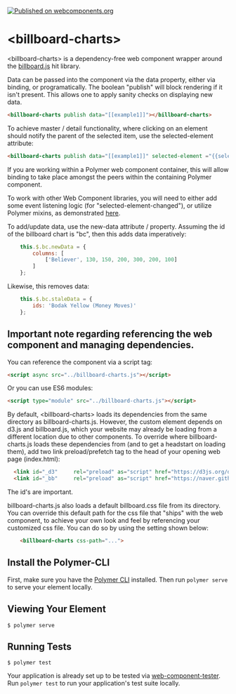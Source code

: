 [![Published on webcomponents.org](https://img.shields.io/badge/webcomponents.org-published-blue.svg)](https://www.webcomponents.org/element/bahrus/billboard-charts)

# \<billboard-charts\>


\<billboard-charts\> is a dependency-free web component wrapper around the [billboard.js](https://naver.github.io/billboard.js/) hit library. 

<!--
```
<custom-element-demo>
  <template>
    <link rel="import" href="../polymer/lib/elements/dom-bind.html">
    <script src="billboard-charts.js"></script>
    <script src="https://cdn.jsdelivr.net/npm/xtal-json-merge/build/ES6/json-merge.js"></script>
    <dom-bind>
          <template>
            <json-merge pass-thru-on-init 
                watch="{}" 
                result="{{example1}}" 
                delay="1000">
              <script type="application/json">
                [
                  {
                    "data": {
                      "columns": [
                        [
                          "Bodak Yellow (Money Moves)",
                          30,
                          200,
                          100,
                          400,
                          150,
                          250
                        ],
                        [
                          "Wild Thoughts",
                          50,
                          20,
                          10,
                          40,
                          15,
                          25
                        ]
                      ]
                    }
                  }
                ]
              </script>              
            </json-merge>
            <json-merge 
                watch="{}" 
                result="{{newData}}" 
                delay="2000">
              <script type="application/json">
                [
                  {
                    "columns": [
                      ["Despacito", 230, 190, 300, 500, 300, 400]
                    ]
                  }
                ]
              </script>
            </json-merge>
            <json-merge watch="{}" result="{{newData}}" delay="3500">
              <script type="application/json">
                [
                  {
                    "columns": [
                      ["Believer", 130, 150, 200, 300, 200, 100]
                    ]
                  }
                ]
              </script>
            </json-merge>
            <json-merge watch="{}" result="{{staleData}}" delay="6500">
              <script type="application/json">
                [
                  {
                    "ids": "Bodak Yellow (Money Moves)"
                  }
                ]
              </script>
            </json-merge>
            
              <billboard-charts 
                publish data="[[example1]]" 
                new-data="[[newData]]" 
                stale-data="[[staleData]]" >
            </billboard-charts>
          </template>
    </dom-bind>
  </template>
</custom-element-demo>
```
-->

Data can be passed into the component via the data property, either via binding, or programatically.  The boolean "publish" will block rendering if it isn't present.  This allows one to apply sanity checks on displaying new data.

```html
<billboard-charts publish data="[[example1]]"></billboard-charts>
```

To achieve master / detail functionality, where clicking on an element should notify the parent of the selected item, use the selected-element attribute:

```html
<billboard-charts publish data="[[example1]]" selected-element ="{{selectedDataPoint}}"></billboard-charts>
```

If you are working within a Polymer web component container, this will allow binding to take place amongst the peers within the containing Polymer component.

To work with other Web Component libraries, you will need to either add some event listening logic (for "selected-element-changed"), or utilize Polymer mixins, as demonstrated [here](https://www.webcomponents.org/element/bahrus/xtal-fetch).

To add/update data, use the new-data attribute / property.  Assuming the id of the billboard chart is "bc", then this adds data imperatively:

```JavaScript
    this.$.bc.newData = {
        columns: [
            ['Believer', 130, 150, 200, 300, 200, 100]
        ]
    };
```

Likewise, this removes data:

```JavaScript
    this.$.bc.staleData = {
        ids: 'Bodak Yellow (Money Moves)'
    };
```


## Important note regarding referencing the web component and managing dependencies.

You can reference the component via a script tag:


```html
<script async src="../billboard-charts.js"></script>
```

Or you can use ES6 modules:

```html
<script type="module" src="../billboard-charts.js"></script>
```


By default, \<billboard-charts\> loads its dependencies from the same directory as billboard-charts.js.  However, the custom element depends on  d3.js and billboard.js, which your website may already be loading from a different location due to other components.  To override where billboard-charts.js loads these dependencies from (and to get a headstart on loading them), add two link preload/prefetch tag to the head of your opening web page (index.html):

```html
  <link id="_d3"     rel="preload" as="script" href="https://d3js.org/d3.v4.min.js"> 
  <link id="_bb"     rel="preload" as="script" href="https://naver.github.io/billboard.js/release/latest/dist/billboard.min.js">
```

The id's are important.


billboard-charts.js also loads a default billboard.css file from its directory.  You can override this default path for the css file that "ships" with the web component, to achieve your own look and feel by referencing your customized css file.  You can do so by using the setting shown below:

```html
    <billboard-charts css-path="...">
``` 



## Install the Polymer-CLI

First, make sure you have the [Polymer CLI](https://www.npmjs.com/package/polymer-cli) installed. Then run `polymer serve` to serve your element locally.

## Viewing Your Element

```
$ polymer serve
```

## Running Tests

```
$ polymer test
```

Your application is already set up to be tested via [web-component-tester](https://github.com/Polymer/web-component-tester). Run `polymer test` to run your application's test suite locally.
